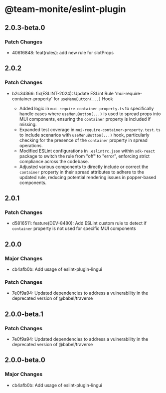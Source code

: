 # @team-monite/eslint-plugin

## 2.0.3-beta.0

### Patch Changes

- 40616848: feat(rules): add new rule for slotProps

## 2.0.2

### Patch Changes

- b2c3d366: fix(ESLINT-2024): Update ESLint Rule 'mui-require-container-property' for `useMenuButton(...)` Hook

  - Added logic in `mui-require-container-property.ts` to specifically handle cases where `useMenuButton(...)` is used to spread props into MUI components, ensuring the `container` property is included if missing.
  - Expanded test coverage in `mui-require-container-property.test.ts` to include scenarios with `useMenuButton(...)` hook, particularly checking for the presence of the `container` property in spread operations.
  - Modified ESLint configurations in `.eslintrc.json` within `sdk-react` package to switch the rule from "off" to "error", enforcing strict compliance across the codebase.
  - Adjusted various components to directly include or correct the `container` property in their spread attributes to adhere to the updated rule, reducing potential rendering issues in popper-based components.

## 2.0.1

### Patch Changes

- d5816511: feature(DEV-8480): Add ESLint custom rule to detect if `container` property is not used for specific MUI components

## 2.0.0

### Major Changes

- cb4afb0b: Add usage of eslint-plugin-lingui

### Patch Changes

- 7e0f9a94: Updated dependencies to address a vulnerability in the deprecated version of @babel/traverse

## 2.0.0-beta.1

### Patch Changes

- 7e0f9a94: Updated dependencies to address a vulnerability in the deprecated version of @babel/traverse

## 2.0.0-beta.0

### Major Changes

- cb4afb0b: Add usage of eslint-plugin-lingui
